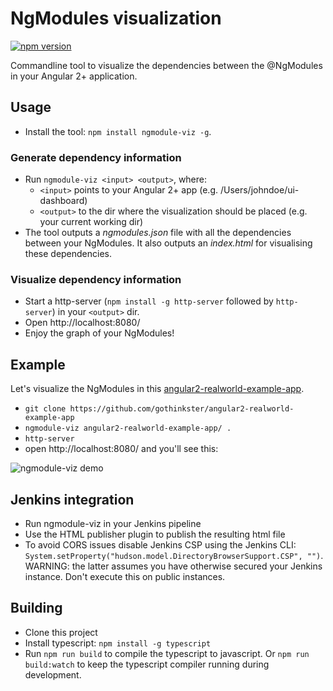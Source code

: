 # NgModules visualization 
[![npm version](https://badge.fury.io/js/ngmodule-viz.svg)](https://badge.fury.io/js/ngmodule-viz)

Commandline tool to visualize the dependencies between the @NgModules in your Angular 2+ application.

## Usage
* Install the tool: `npm install ngmodule-viz -g`.

### Generate dependency information
* Run `ngmodule-viz <input> <output>`, where:
  * `<input>` points to your Angular 2+ app (e.g. /Users/johndoe/ui-dashboard) 
  * `<output>` to the dir where the visualization should be placed (e.g. your current working dir)
* The tool outputs a _ngmodules.json_ file with all the dependencies between your NgModules. It also outputs an _index.html_ for visualising these dependencies. 

### Visualize dependency information
* Start a http-server (`npm install -g http-server` followed by `http-server`) in your `<output>` dir.
* Open http://localhost:8080/
* Enjoy the graph of your NgModules!

## Example
Let's visualize the NgModules in this [angular2-realworld-example-app](https://github.com/gothinkster/angular2-realworld-example-app).

* `git clone https://github.com/gothinkster/angular2-realworld-example-app`
* `ngmodule-viz angular2-realworld-example-app/ .`
* `http-server`
* open http://localhost:8080/ and you'll see this:

![ngmodule-viz demo](https://github.com/politie/ngmodule-viz/blob/master/demo/ngmodule-viz-demo.gif "ngmodule-viz demo")

## Jenkins integration
* Run ngmodule-viz in your Jenkins pipeline
* Use the HTML publisher plugin to publish the resulting html file
* To avoid CORS issues disable Jenkins CSP using the Jenkins CLI: `System.setProperty("hudson.model.DirectoryBrowserSupport.CSP", "")`. WARNING: the latter assumes you have otherwise secured your Jenkins instance. Don't execute this on public instances.

## Building
* Clone this project
* Install typescript: `npm install -g typescript`
* Run `npm run build` to compile the typescript to javascript. Or `npm run build:watch` to keep the typescript compiler running during development.
